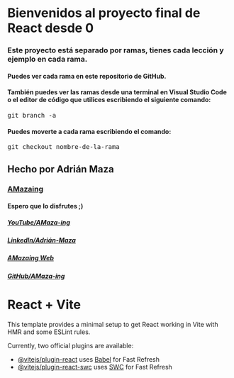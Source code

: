 <h1>Bienvenidos al proyecto final de React desde 0</h1>
<h3>
  Este proyecto está separado por ramas, tienes cada lección y ejemplo en   cada rama.
</h3>
<h4>
  Puedes ver cada rama en este repositorio de GitHub.
</h4>
<h4>
  También puedes ver las ramas desde una terminal en Visual Studio Code
  o el editor de código que utilices escribiendo el siguiente comando:
</h4>
  <pre>git branch -a</pre>
<h4>
  Puedes moverte a cada rama escribiendo el comando:
</h4>
  <pre>git checkout nombre-de-la-rama</pre>
<h2>Hecho por Adrián Maza</h2>
<h3>
  <a href="https://www.youtube.com/@AMaza-Ing" target="_blank">
    AMazaing
  </a>
</h3>
<h4>Espero que lo disfrutes ;)</h4>
<div>
  <h5>
    <a href="https://www.youtube.com/@AMaza-Ing" target="_blank">
      YouTube/AMaza-ing
    </a>
  </h5>
  <h5>
    <a
      href="https://www.linkedin.com/in/adrian-maza-vazquez/"
      target="_blank"
    >
      LinkedIn/Adrián-Maza
    </a>
  </h5>
  <h5>
    <a href="https://www.amaza-ing.com/" target="_blank">
      AMazaing Web
    </a>
  </h5>
  <h5>
    <a href="https://github.com/Amaza-ing" target="_blank">
      GitHub/AMaza-ing
    </a>
  </h5>
</div>

# React + Vite

This template provides a minimal setup to get React working in Vite with HMR and some ESLint rules.

Currently, two official plugins are available:

- [@vitejs/plugin-react](https://github.com/vitejs/vite-plugin-react/blob/main/packages/plugin-react/README.md) uses [Babel](https://babeljs.io/) for Fast Refresh
- [@vitejs/plugin-react-swc](https://github.com/vitejs/vite-plugin-react-swc) uses [SWC](https://swc.rs/) for Fast Refresh

